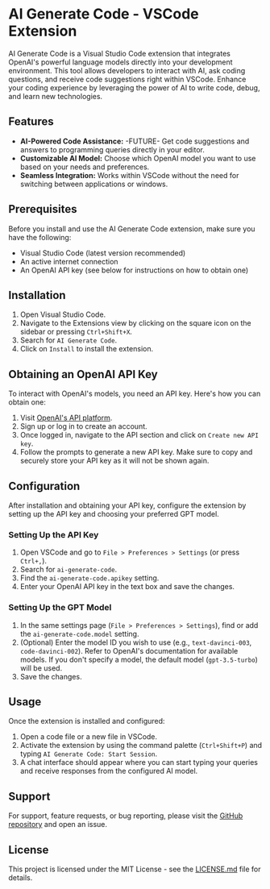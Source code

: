 # AI Generate Code - VSCode Extension

AI Generate Code is a Visual Studio Code extension that integrates OpenAI's powerful language models directly into your development environment. This tool allows developers to interact with AI, ask coding questions, and receive code suggestions right within VSCode. Enhance your coding experience by leveraging the power of AI to write code, debug, and learn new technologies.

## Features

- **AI-Powered Code Assistance:** -FUTURE- Get code suggestions and answers to programming queries directly in your editor.
- **Customizable AI Model:** Choose which OpenAI model you want to use based on your needs and preferences.
- **Seamless Integration:** Works within VSCode without the need for switching between applications or windows.

## Prerequisites

Before you install and use the AI Generate Code extension, make sure you have the following:

- Visual Studio Code (latest version recommended)
- An active internet connection
- An OpenAI API key (see below for instructions on how to obtain one)

## Installation

1. Open Visual Studio Code.
2. Navigate to the Extensions view by clicking on the square icon on the sidebar or pressing `Ctrl+Shift+X`.
3. Search for `AI Generate Code`.
4. Click on `Install` to install the extension.

## Obtaining an OpenAI API Key

To interact with OpenAI's models, you need an API key. Here's how you can obtain one:

1. Visit [OpenAI's API platform](https://platform.openai.com/signup).
2. Sign up or log in to create an account.
3. Once logged in, navigate to the API section and click on `Create new API key`.
4. Follow the prompts to generate a new API key. Make sure to copy and securely store your API key as it will not be shown again.

## Configuration

After installation and obtaining your API key, configure the extension by setting up the API key and choosing your preferred GPT model.

### Setting Up the API Key

1. Open VSCode and go to `File > Preferences > Settings` (or press `Ctrl+,`).
2. Search for `ai-generate-code`.
3. Find the `ai-generate-code.apikey` setting.
4. Enter your OpenAI API key in the text box and save the changes.

### Setting Up the GPT Model

1. In the same settings page (`File > Preferences > Settings`), find or add the `ai-generate-code.model` setting.
2. (Optional) Enter the model ID you wish to use (e.g., `text-davinci-003`, `code-davinci-002`). Refer to OpenAI's documentation for available models. If you don't specify a model, the default model (`gpt-3.5-turbo`) will be used.
3. Save the changes.

## Usage

Once the extension is installed and configured:

1. Open a code file or a new file in VSCode.
2. Activate the extension by using the command palette (`Ctrl+Shift+P`) and typing `AI Generate Code: Start Session`.
3. A chat interface should appear where you can start typing your queries and receive responses from the configured AI model.

## Support

For support, feature requests, or bug reporting, please visit the [GitHub repository](https://github.com/your-github-repo/ai-generate-code) and open an issue.

## License

This project is licensed under the MIT License - see the [LICENSE.md](LICENSE.md) file for details.